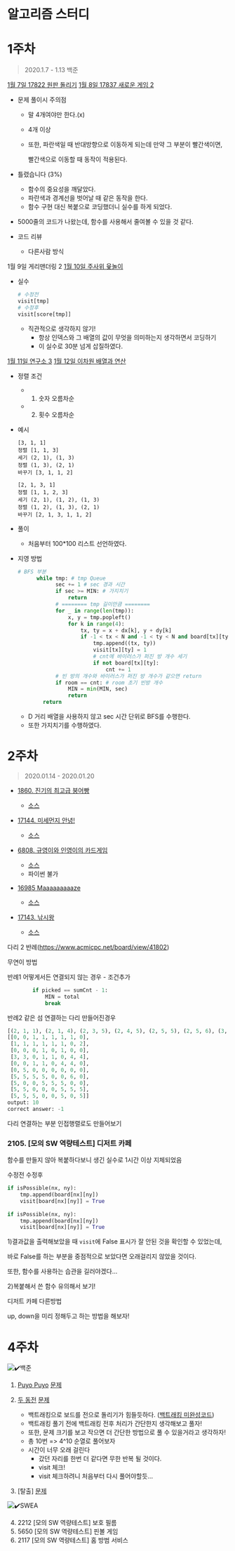 # 알고리즘 스터디

# 1주차

> 2020.1.7 - 1.13 백준

[1월 7일 17822 원판 돌리기](./baek/17822.py)
[1월 8일 17837 새로운 게임 2](./baek/17837.py)

* 문제 풀이시 주의점

  * 말 4개여야만 한다.(x)

  * 4개 이상

  * 또한, 파란색일 때 반대방향으로 이동하게 되는데 만약 그 부분이 빨간색이면,

    빨간색으로 이동할 때 동작이 적용된다. 

* 틀렸습니다 (3%)

  * 함수의 중요성을 깨달았다.
  * 파란색과 경계선을 벗어날 때 같은 동작을 한다.
  * 함수 구현 대신 복붙으로 코딩했더니 실수를 하게 되었다.

* 5000줄의 코드가 나왔는데, 함수를 사용해서 줄여볼 수 있을 것 같다.

* 코드 리뷰

  * 다른사람 방식

1월 9일 게리맨더링 2
[1월 10일 주사위 윷놀이](./baek/17825.py)

* 실수

  ```python
  # 수정전
  visit[tmp]
  # 수정후
  visit[score[tmp]]
  ```

  * 직관적으로 생각하지 않기!
    * 항상 인덱스와 그 배열의 값이 무엇을 의미하는지 생각하면서 코딩하기
    * 이 실수로 30분 넘게 삽질하였다.

[1월 11일 연구소 3](./baek/17142.py)
[1월 12일 이차원 배열과 연산](./baek/17140.py)

* 정렬 조건

  * 1) 숫자 오름차순
  * 2) 횟수 오름차순

* 예시

  ```
  [3, 1, 1]
  정렬 [1, 1, 3]
  세기 (2, 1), (1, 3)
  정렬 (1, 3), (2, 1)
  바꾸기 [3, 1, 1, 2]
  ```

  ```
  [2, 1, 3, 1]
  정렬 [1, 1, 2, 3]
  세기 (2, 1), (1, 2), (1, 3)
  정렬 (1, 2), (1, 3), (2, 1)
  바꾸기 [2, 1, 3, 1, 1, 2]
  ```

* 풀이

  * 처음부터 100*100 리스트 선언하였다.
  
* 지영 방법

  ```python
  # BFS 부분
  		while tmp: # tmp Queue
              sec += 1 # sec 경과 시간
              if sec >= MIN: # 가지치기
                  return
              # ======== tmp 길이만큼 ========
              for _ in range(len(tmp)):
                  x, y = tmp.popleft()
                  for k in range(4):
                      tx, ty = x + dx[k], y + dy[k]
                      if -1 < tx < N and -1 < ty < N and board[tx][ty] != 1 and not visit[tx][ty]:
                          tmp.append((tx, ty))
                          visit[tx][ty] = 1
                          # cnt에 바이러스가 퍼진 방 개수 세기
                          if not board[tx][ty]:
                              cnt += 1
              # 빈 방의 개수와 바이러스가 퍼진 방 개수가 같으면 return
              if room == cnt: # room 초기 빈방 개수
                  MIN = min(MIN, sec)
                  return
          return
  ```

  * D 거리 배열을 사용하지 않고 sec 시간 단위로 BFS를 수행한다.
  * 또한 가지치기를 수행하였다.

# 2주차

> 2020.01.14 - 2020.01.20

* [1860. 진기의 최고급 붕어빵](https://swexpertacademy.com/main/code/problem/problemDetail.do?contestProbId=AV5LsaaqDzYDFAXc)
  * [소스](./swea/1860.py)

* [17144. 미세먼지 안녕! ](https://www.acmicpc.net/problem/17144)
  * [소스](./baek/17144.py)

* [6808. 규영이와 인영이의 카드게임](https://swexpertacademy.com/main/code/problem/problemDetail.do?contestProbId=AWgv9va6HnkDFAW0&categoryId=AWgv9va6HnkDFAW0&categoryType=CODE)
  * [소스](./swea/6808.py)
  * 파이썬 불가
* [16985 Maaaaaaaaaze](https://www.acmicpc.net/problem/16985)
  * [소스](./baek/16985.py)

* [17143. 낚시왕](https://www.acmicpc.net/problem/17143)
  * [소스](./beak/17143.py)

다리 2 반례(https://www.acmicpc.net/board/view/41802)

무연이 방법

반례1 어떻게서든 연결되지 않는 경우 - 조건추가

```python
        if picked == sumCnt - 1:
            MIN = total
            break
```

반례2 같은 섬 연결하는 다리 만들어진경우

```python
[(2, 1, 1), (2, 1, 4), (2, 3, 5), (2, 4, 5), (2, 5, 5), (2, 5, 6), (3, 1, 5)]
[[0, 0, 1, 1, 1, 1, 1, 0],
 [1, 1, 1, 1, 1, 1, 0, 2],
 [0, 0, 0, 1, 0, 1, 0, 0],
 [3, 3, 0, 1, 1, 0, 4, 4],
 [0, 0, 1, 1, 0, 4, 4, 0],
 [0, 5, 0, 0, 0, 0, 0, 0],
 [5, 5, 5, 5, 0, 0, 6, 0],
 [5, 0, 0, 5, 5, 5, 0, 0],
 [5, 5, 0, 0, 0, 5, 5, 5],
 [5, 5, 5, 0, 0, 5, 0, 5]]
output: 10
correct answer: -1

```



다리 연결하는 부분 인접행렬로도 만들어보기





### 2105. [모의 SW 역량테스트] 디저트 카페

함수를 만들지 않아 복붙하다보니 생긴 실수로 1시간 이상 지체되었음

수정전 수정후

```python
if isPossible(nx, ny):
    tmp.append(board[nx][ny])
    visit[board[nx][ny]] = True
    
if isPossible(nx, ny):
    tmp.append(board[nx][ny])
    visit[board[nx][ny]] = True
```

1)결과값을 출력해보았을 때 `visit`에 False 표시가 잘 안된 것을 확인할 수 있었는데,

바로 False를 하는 부분을 중점적으로 보았다면 오래걸리지 않았을 것이다.

또한, 함수를 사용하는 습관을 길러야겠다...

2)복붙해서 쓴 함수 유의해서 보기!



디저트 카페 다른방법

up, down을 미리 정해두고 하는 방법을 해보자!

# 4주차

![:heavy_check_mark:](https://a.slack-edge.com/production-standard-emoji-assets/10.2/google-medium/2714-fe0f@2x.png)백준

1. [Puyo Puyo](./baek/11559.py) [문제](https://www.acmicpc.net/problem/11559)

2. [두 동전](./baek/16197.py) [문제](https://www.acmicpc.net/problem/16197)

   * 백트래킹으로 보드를 전으로 돌리기가 힘들듯하다. ([백트래킹 미완성코드](./baek/16197_fail.py))
   * 백트래킹 풀기 전에 백트래킹 전후 처리가 간단한지 생각해보고 풀자!
   * 또한, 문제 크기를 보고 작으면 더 간단한 방법으로 풀 수 있을거라고 생각하자!
   * 총 10번 => 4^10 순열로 풀어보자
   * 시간이 너무 오래 걸린다
     * 갔던 자리를 한번 더 같다면 무한 반복 될 것이다.
     * visit 체크!
     * visit 체크하려니 처음부터 다시 풀어야할듯...

   

3. [탈출] [문제](https://www.acmicpc.net/problem/3055)

![:heavy_check_mark:](https://a.slack-edge.com/production-standard-emoji-assets/10.2/google-medium/2714-fe0f@2x.png)SWEA

4. 2212 [모의 SW 역량테스트] 보호 필름
5. 5650 [모의 SW 역량테스트] 핀볼 게임
6. 2117 [모의 SW 역량테스트] 홈 방범 서비스